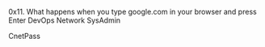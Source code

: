 0x11. What happens when you type google.com in your browser and press Enter
DevOps
Network
SysAdmin

CnetPass
